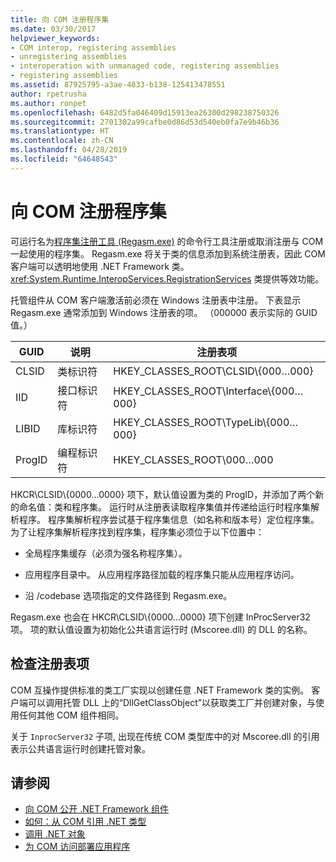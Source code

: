 ```yaml
---
title: 向 COM 注册程序集
ms.date: 03/30/2017
helpviewer_keywords:
- COM interop, registering assemblies
- unregistering assemblies
- interoperation with unmanaged code, registering assemblies
- registering assemblies
ms.assetid: 87925795-a3ae-4833-b138-125413478551
author: rpetrusha
ms.author: ronpet
ms.openlocfilehash: 6482d5fa046409d15913ea26300d298238750326
ms.sourcegitcommit: 2701302a99cafbe0d86d53d540eb0fa7e9b46b36
ms.translationtype: HT
ms.contentlocale: zh-CN
ms.lasthandoff: 04/28/2019
ms.locfileid: "64648543"
---
```

# <a name="registering-assemblies-with-com"></a>向 COM 注册程序集
可运行名为[程序集注册工具 (Regasm.exe)](../tools/regasm-exe-assembly-registration-tool.md) 的命令行工具注册或取消注册与 COM 一起使用的程序集。 Regasm.exe 将关于类的信息添加到系统注册表，因此 COM 客户端可以透明地使用 .NET Framework 类。 <xref:System.Runtime.InteropServices.RegistrationServices> 类提供等效功能。  
  
 托管组件从 COM 客户端激活前必须在 Windows 注册表中注册。 下表显示 Regasm.exe 通常添加到 Windows 注册表的项。 （000000 表示实际的 GUID 值。）  
  
|GUID|说明|注册表项|  
|----------|-----------------|------------------|  
|CLSID|类标识符|HKEY_CLASSES_ROOT\CLSID\\{000…000}|  
|IID|接口标识符|HKEY_CLASSES_ROOT\Interface\\{000…000}|  
|LIBID|库标识符|HKEY_CLASSES_ROOT\TypeLib\\{000…000}|  
|ProgID|编程标识符|HKEY_CLASSES_ROOT\000…000|  
  
 HKCR\CLSID\\{0000…0000} 项下，默认值设置为类的 ProgID，并添加了两个新的命名值：类和程序集。 运行时从注册表读取程序集值并传递给运行时程序集解析程序。 程序集解析程序尝试基于程序集信息（如名称和版本号）定位程序集。 为了让程序集解析程序找到程序集，程序集必须位于以下位置中：  
  
- 全局程序集缓存（必须为强名称程序集）。  
  
- 应用程序目录中。 从应用程序路径加载的程序集只能从应用程序访问。  
  
- 沿 /codebase 选项指定的文件路径到 Regasm.exe。  
  
 Regasm.exe 也会在 HKCR\CLSID\\{0000…0000} 项下创建 InProcServer32 项。 项的默认值设置为初始化公共语言运行时 (Mscoree.dll) 的 DLL 的名称。  
  
## <a name="examining-registry-entries"></a>检查注册表项  
 COM 互操作提供标准的类工厂实现以创建任意 .NET Framework 类的实例。 客户端可以调用托管 DLL 上的“DllGetClassObject”以获取类工厂并创建对象，与使用任何其他 COM 组件相同。  
  
 关于 `InprocServer32` 子项, 出现在传统 COM 类型库中的对 Mscoree.dll 的引用表示公共语言运行时创建托管对象。  
  
## <a name="see-also"></a>请参阅

- [向 COM 公开 .NET Framework 组件](exposing-dotnet-components-to-com.md)
- [如何：从 COM 引用 .NET 类型](how-to-reference-net-types-from-com.md)
- [调用 .NET 对象](https://docs.microsoft.com/previous-versions/dotnet/netframework-4.0/8hw8h46b(v=vs.100))
- [为 COM 访问部署应用程序](https://docs.microsoft.com/previous-versions/dotnet/netframework-4.0/c2850st8(v=vs.100))
